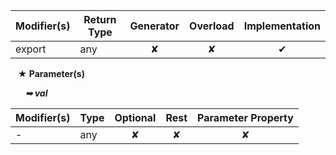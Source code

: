 | Modifier(s)                            | Return Type                    | Generator                        | Overload                         | Implementation                        |
|----------------------------------------|--------------------------------|:--------------------------------:|:--------------------------------:|:-------------------------------------:|
| export | any | ✘ | ✘  | ✔ |

&nbsp;&nbsp; **&#9733; Parameter(s)**

&nbsp;&nbsp;&nbsp;&nbsp;&nbsp; _**&#10149; val**_

| Modifier(s)                              | Type                        | Optional                           | Rest                          | Parameter Property                          |
|------------------------------------------|-----------------------------|:----------------------------------:|:-----------------------------:|:-------------------------------------------:|
| - | any | ✘  | ✘ | ✘ |